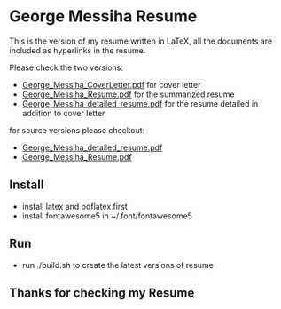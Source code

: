 # George Messiha Resume

This is the version of my resume written in LaTeX,
all the documents are included as hyperlinks in the resume.

Please check the two versions:
  - [George_Messiha_CoverLetter.pdf](George_Messiha_CoverLetter.pdf) for cover letter 
  - [George_Messiha_Resume.pdf](George_Messiha_Resume.pdf) for the summarized resume
  - [George_Messiha_detailed_resume.pdf](George_Messiha_detailed_resume.pdf) for the
  resume detailed in addition to cover letter

for source versions please checkout:
  - [George_Messiha_detailed_resume.pdf](George_Messiha_detailed_resume.tex)
  - [George_Messiha_Resume.pdf](George_Messiha_Resume.tex)


## Install

- install latex and pdflatex first
- install fontawesome5 in ~/.font/fontawesome5

## Run

- run ./build.sh to create the latest versions of resume

## Thanks for checking my Resume
